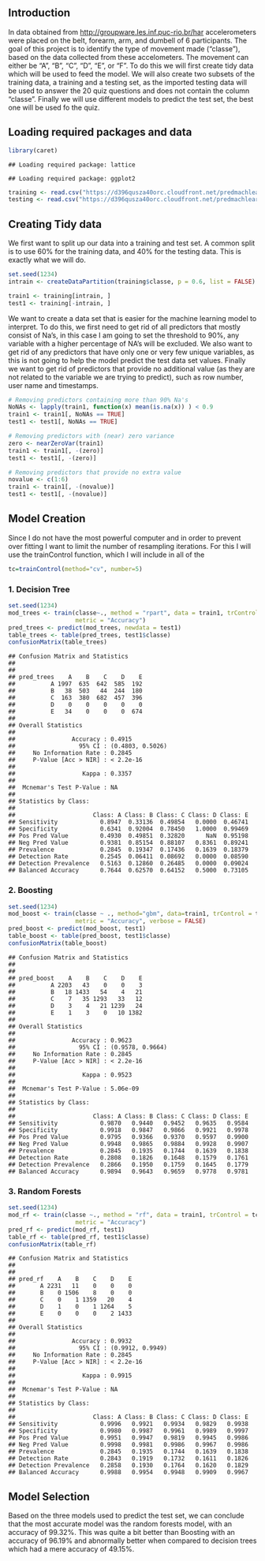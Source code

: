 Introduction
------------

In data obtained from
<a href="http://groupware.les.inf.puc-rio.br/har" class="uri">http://groupware.les.inf.puc-rio.br/har</a>
accelerometers were placed on the belt, forearm, arm, and dumbell of 6
participants. The goal of this project is to identify the type of
movement made (“classe”), based on the data collected from these
accelometers. The movement can either be “A”, “B”, “C”, “D”, “E”, or
“F”. To do this we will first create tidy data which will be used to
feed the model. We will also create two subsets of the training data, a
training and a testing set, as the imported testing data will be used to
answer the 20 quiz questions and does not contain the column “classe”.
Finally we will use different models to predict the test set, the best
one will be used fo the quiz.

Loading required packages and data
----------------------------------

``` r
library(caret)
```

    ## Loading required package: lattice

    ## Loading required package: ggplot2

``` r
training <- read.csv("https://d396qusza40orc.cloudfront.net/predmachlearn/pml-training.csv")
testing <- read.csv("https://d396qusza40orc.cloudfront.net/predmachlearn/pml-testing.csv")
```

Creating Tidy data
------------------

We first want to split up our data into a training and test set. A
common split is to use 60% for the training data, and 40% for the
testing data. This is exactly what we will do.

``` r
set.seed(1234)
intrain <- createDataPartition(training$classe, p = 0.6, list = FALSE)

train1 <- training[intrain, ]
test1 <- training[-intrain, ]
```

We want to create a data set that is easier for the machine learning
model to interpret. To do this, we first need to get rid of all
predictors that mostly consist of Na’s, in this case I am going to set
the threshold to 90%, any variable with a higher percentage of NA’s will
be excluded. We also want to get rid of any predictors that have only
one or very few unique variables, as this is not going to help the model
predict the test data set values. Finally we want to get rid of
predictors that provide no additional value (as they are not related to
the variable we are trying to predict), such as row number, user name
and timestamps.

``` r
# Removing predictors containing more than 90% Na's
NoNAs <- lapply(train1, function(x) mean(is.na(x)) ) < 0.9
train1 <- train1[, NoNAs == TRUE]
test1 <- test1[, NoNAs == TRUE]

# Removing predictors with (near) zero variance
zero <- nearZeroVar(train1)
train1 <- train1[, -(zero)]
test1 <- test1[, -(zero)]

# Removing predictors that provide no extra value
novalue <- c(1:6)
train1 <- train1[, -(novalue)]
test1 <- test1[, -(novalue)]
```

Model Creation
--------------

Since I do not have the most powerful computer and in order to prevent
over fitting I want to limit the number of resampling iterations. For
this I will use the trainControl function, which I will include in all
of the

``` r
tc=trainControl(method="cv", number=5)
```

### 1. Decision Tree

``` r
set.seed(1234)
mod_trees <- train(classe~., method = "rpart", data = train1, trControl = tc, 
                   metric = "Accuracy")
pred_trees <- predict(mod_trees, newdata = test1)
table_trees <- table(pred_trees, test1$classe)
confusionMatrix(table_trees)
```

    ## Confusion Matrix and Statistics
    ## 
    ##           
    ## pred_trees    A    B    C    D    E
    ##          A 1997  635  642  585  192
    ##          B   38  503   44  244  180
    ##          C  163  380  682  457  396
    ##          D    0    0    0    0    0
    ##          E   34    0    0    0  674
    ## 
    ## Overall Statistics
    ##                                           
    ##                Accuracy : 0.4915          
    ##                  95% CI : (0.4803, 0.5026)
    ##     No Information Rate : 0.2845          
    ##     P-Value [Acc > NIR] : < 2.2e-16       
    ##                                           
    ##                   Kappa : 0.3357          
    ##                                           
    ##  Mcnemar's Test P-Value : NA              
    ## 
    ## Statistics by Class:
    ## 
    ##                      Class: A Class: B Class: C Class: D Class: E
    ## Sensitivity            0.8947  0.33136  0.49854   0.0000  0.46741
    ## Specificity            0.6341  0.92004  0.78450   1.0000  0.99469
    ## Pos Pred Value         0.4930  0.49851  0.32820      NaN  0.95198
    ## Neg Pred Value         0.9381  0.85154  0.88107   0.8361  0.89241
    ## Prevalence             0.2845  0.19347  0.17436   0.1639  0.18379
    ## Detection Rate         0.2545  0.06411  0.08692   0.0000  0.08590
    ## Detection Prevalence   0.5163  0.12860  0.26485   0.0000  0.09024
    ## Balanced Accuracy      0.7644  0.62570  0.64152   0.5000  0.73105

### 2. Boosting

``` r
set.seed(1234)
mod_boost <- train(classe ~ ., method="gbm", data=train1, trControl = tc, 
                   metric = "Accuracy", verbose = FALSE)
pred_boost <- predict(mod_boost, test1)
table_boost <- table(pred_boost, test1$classe)
confusionMatrix(table_boost)
```

    ## Confusion Matrix and Statistics
    ## 
    ##           
    ## pred_boost    A    B    C    D    E
    ##          A 2203   43    0    0    3
    ##          B   18 1433   54    4   21
    ##          C    7   35 1293   33   12
    ##          D    3    4   21 1239   24
    ##          E    1    3    0   10 1382
    ## 
    ## Overall Statistics
    ##                                           
    ##                Accuracy : 0.9623          
    ##                  95% CI : (0.9578, 0.9664)
    ##     No Information Rate : 0.2845          
    ##     P-Value [Acc > NIR] : < 2.2e-16       
    ##                                           
    ##                   Kappa : 0.9523          
    ##                                           
    ##  Mcnemar's Test P-Value : 5.06e-09        
    ## 
    ## Statistics by Class:
    ## 
    ##                      Class: A Class: B Class: C Class: D Class: E
    ## Sensitivity            0.9870   0.9440   0.9452   0.9635   0.9584
    ## Specificity            0.9918   0.9847   0.9866   0.9921   0.9978
    ## Pos Pred Value         0.9795   0.9366   0.9370   0.9597   0.9900
    ## Neg Pred Value         0.9948   0.9865   0.9884   0.9928   0.9907
    ## Prevalence             0.2845   0.1935   0.1744   0.1639   0.1838
    ## Detection Rate         0.2808   0.1826   0.1648   0.1579   0.1761
    ## Detection Prevalence   0.2866   0.1950   0.1759   0.1645   0.1779
    ## Balanced Accuracy      0.9894   0.9643   0.9659   0.9778   0.9781

### 3. Random Forests

``` r
set.seed(1234)
mod_rf <- train(classe ~., method = "rf", data = train1, trControl = tc, 
                   metric = "Accuracy")
pred_rf <- predict(mod_rf, test1)
table_rf <- table(pred_rf, test1$classe)
confusionMatrix(table_rf)
```

    ## Confusion Matrix and Statistics
    ## 
    ##        
    ## pred_rf    A    B    C    D    E
    ##       A 2231   11    0    0    0
    ##       B    0 1506    8    0    0
    ##       C    0    1 1359   20    4
    ##       D    1    0    1 1264    5
    ##       E    0    0    0    2 1433
    ## 
    ## Overall Statistics
    ##                                           
    ##                Accuracy : 0.9932          
    ##                  95% CI : (0.9912, 0.9949)
    ##     No Information Rate : 0.2845          
    ##     P-Value [Acc > NIR] : < 2.2e-16       
    ##                                           
    ##                   Kappa : 0.9915          
    ##                                           
    ##  Mcnemar's Test P-Value : NA              
    ## 
    ## Statistics by Class:
    ## 
    ##                      Class: A Class: B Class: C Class: D Class: E
    ## Sensitivity            0.9996   0.9921   0.9934   0.9829   0.9938
    ## Specificity            0.9980   0.9987   0.9961   0.9989   0.9997
    ## Pos Pred Value         0.9951   0.9947   0.9819   0.9945   0.9986
    ## Neg Pred Value         0.9998   0.9981   0.9986   0.9967   0.9986
    ## Prevalence             0.2845   0.1935   0.1744   0.1639   0.1838
    ## Detection Rate         0.2843   0.1919   0.1732   0.1611   0.1826
    ## Detection Prevalence   0.2858   0.1930   0.1764   0.1620   0.1829
    ## Balanced Accuracy      0.9988   0.9954   0.9948   0.9909   0.9967

Model Selection
---------------

Based on the three models used to predict the test set, we can conclude
that the most accurate model was the random forests model, with an
accuracy of 99.32%. This was quite a bit better than Boosting with an
accuracy of 96.19% and abnormally better when compared to decision trees
which had a mere accuracy of 49.15%.
